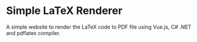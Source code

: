 # Simple LaTeX Renderer
A simple website to render the LaTeX code to PDF file using Vue.js, C# .NET and pdflatex compiler.
